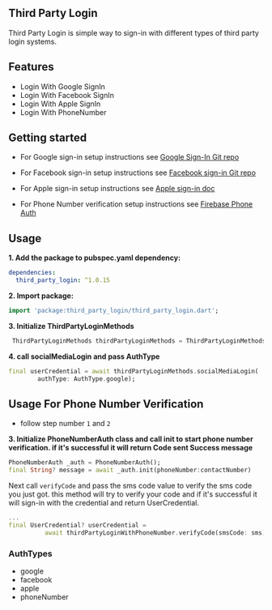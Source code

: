 ## Third Party Login

Third Party Login is simple way to sign-in with different types of third party login systems.

## Features

- Login With Google SignIn
- Login With Facebook SignIn
- Login With Apple SignIn
- Login With PhoneNumber

## Getting started

- For Google sign-in setup instructions see [Google Sign-In Git repo](https://github.com/flutter/plugins/tree/master/packages/google_sign_in/google_sign_in)

- For Facebook sign-in setup instructions see [Facebook sign-in Git repo](https://github.com/darwin-morocho/flutter-facebook-auth)

- For Apple sign-in setup instructions see [Apple sign-in doc](https://developer.apple.com/sign-in-with-apple/get-started)

- For Phone Number verification setup instructions see [Firebase Phone Auth](https://firebase.google.com/docs/auth/flutter/phone-auth)

## Usage

**1. Add the package to pubspec.yaml dependency:**

```yaml
dependencies:
  third_party_login: ^1.0.15
```

**2. Import package:**

```dart
import 'package:third_party_login/third_party_login.dart';
```

**3. Initialize ThirdPartyLoginMethods**

```dart
 ThirdPartyLoginMethods thirdPartyLoginMethods = ThirdPartyLoginMethods();
```

**4. call socialMediaLogin and pass AuthType**

```dart
final userCredential = await thirdPartyLoginMethods.socialMediaLogin(
        authType: AuthType.google);
```

## Usage For Phone Number Verification

- follow step number `1` and `2`

**3. Initialize PhoneNumberAuth class and call init to start phone number verification. if it's successful it will return Code sent Success message**

```dart
PhoneNumberAuth _auth = PhoneNumberAuth();
final String? message = await _auth.init(phoneNumber:contactNumber)
```

Next call `verifyCode` and pass the sms code value to verify the sms code you just got. this method will try to verify your code and if it's successful it will sign-in with the credential and return UserCredential.

```dart
...
final UserCredential? userCredential =
          await thirdPartyLoginWithPhoneNumber.verifyCode(smsCode: sms);
```

### AuthTypes

- google
- facebook
- apple
- phoneNumber

